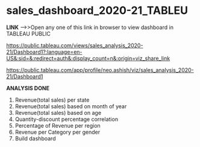 # sales_dashboard_2020-21_TABLEU

**LINK**
-->>Open any one of this link in browser to view dashboard in TABLEAU PUBLIC

https://public.tableau.com/views/sales_analysis_2020-21/Dashboard1?:language=en-US&:sid=&:redirect=auth&:display_count=n&:origin=viz_share_link

https://public.tableau.com/app/profile/neo.ashish/viz/sales_analysis_2020-21/Dashboard1

**ANALYSIS DONE**

1.  Revenue(total sales) per state
2.  Revenue(total sales) based on month of year
3.  Revenue(total sales) based on age
4.  Quantity-discount percentage correlation
5.  Percentage of Revenue per region
6.  Revenue per Category per gender
7.  Build dashboard
